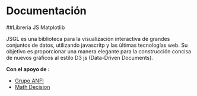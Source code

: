# Documentación 

##Libreria JS Matplotlib

JSGL es una biblioteca para la visualización interactiva de grandes conjuntos de datos, utilizando javascritp y las últimas tecnologías web. Su objetivo es proporcionar una manera elegante para la construcción concisa de nuevos gráficos al estilo  D3 js (Data-Driven Documents).

**Con el apoyo de :**
* [Grupo ANFI](http://www.grupoanfi.com)
* [Math Decision](https://www.github.com)
